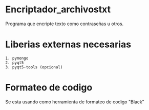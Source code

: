 # Encriptador_archivostxt

Programa que encripte texto como contraseñas u otros.

# Liberias externas necesarias

    1. pymongo
    2. pyqt5
    3. pyqt5-tools (opcional)

# Formateo de codigo

Se esta usando como herramienta de formateo de codigo "Black"
